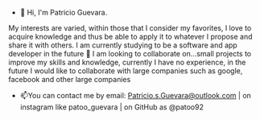 - 👋 Hi, I'm Patricio Guevara.

My interests are varied, within those that I consider my favorites, I love to acquire knowledge and thus be able to apply it to whatever I propose and share it with others.
I am currently studying to be a software and app developer in the future
💞️ I am looking to collaborate on...small projects to improve my skills and knowledge, currently I have no experience, in the future I would like to collaborate with large companies such as google, facebook and other large companies
- 📫You can contact me by email: Patricio.s.Guevara@outlook.com | on instagram like patoo_guevara | on GitHub as @patoo92
